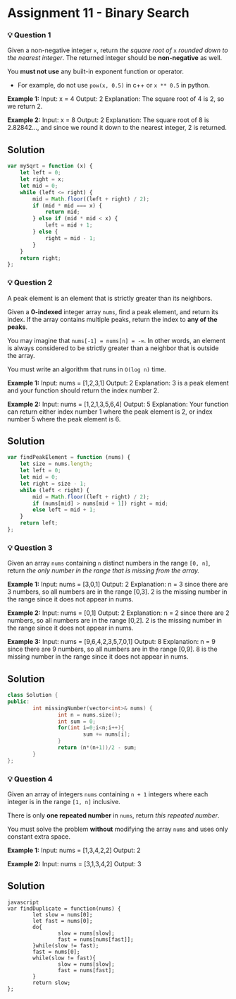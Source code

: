 # **Assignment 11 - Binary Search**

### 💡 **Question 1**

Given a non-negative integer `x`, return *the square root of* `x` *rounded down to the nearest integer*. The returned integer should be **non-negative** as well.

You **must not use** any built-in exponent function or operator.

- For example, do not use `pow(x, 0.5)` in c++ or `x ** 0.5` in python.

**Example 1:**
Input: x = 4
Output: 2
Explanation: The square root of 4 is 2, so we return 2.

**Example 2:**
Input: x = 8
Output: 2
Explanation: The square root of 8 is 2.82842..., and since we round it down to the nearest integer, 2 is returned.

## **Solution**

```javascript
var mySqrt = function (x) {
	let left = 0;
	let right = x;
	let mid = 0;
	while (left <= right) {
		mid = Math.floor((left + right) / 2);
		if (mid * mid === x) {
			return mid;
		} else if (mid * mid < x) {
			left = mid + 1;
		} else {
			right = mid - 1;
		}
	}
	return right;
};
```

### 💡 **Question 2**

A peak element is an element that is strictly greater than its neighbors.

Given a **0-indexed** integer array `nums`, find a peak element, and return its index. If the array contains multiple peaks, return the index to **any of the peaks**.

You may imagine that `nums[-1] = nums[n] = -∞`. In other words, an element is always considered to be strictly greater than a neighbor that is outside the array.

You must write an algorithm that runs in `O(log n)` time.

**Example 1:**
Input: nums = [1,2,3,1]
Output: 2
Explanation: 3 is a peak element and your function should return the index number 2.

**Example 2:**
Input: nums = [1,2,1,3,5,6,4]
Output: 5
Explanation: Your function can return either index number 1 where the peak element is 2, or index number 5 where the peak element is 6.

## **Solution**

```javascript
var findPeakElement = function (nums) {
	let size = nums.length;
	let left = 0;
	let mid = 0;
	let right = size - 1;
	while (left < right) {
		mid = Math.floor((left + right) / 2);
		if (nums[mid] > nums[mid + 1]) right = mid;
		else left = mid + 1;
	}
	return left;
};
```

### 💡 **Question 3**

Given an array `nums` containing `n` distinct numbers in the range `[0, n]`, return *the only number in the range that is missing from the array.*

**Example 1:**
Input: nums = [3,0,1]
Output: 2
Explanation: n = 3 since there are 3 numbers, so all numbers are in the range [0,3]. 2 is the missing number in the range since it does not appear in nums.

**Example 2:**
Input: nums = [0,1]
Output: 2
Explanation: n = 2 since there are 2 numbers, so all numbers are in the range [0,2]. 2 is the missing number in the range since it does not appear in nums.

**Example 3:**
Input: nums = [9,6,4,2,3,5,7,0,1]
Output: 8
Explanation: n = 9 since there are 9 numbers, so all numbers are in the range [0,9]. 8 is the missing number in the range since it does not appear in nums.

## **Solution**

```cpp
class Solution {
public:
		int missingNumber(vector<int>& nums) {
				int n = nums.size();
				int sum = 0;
				for(int i=0;i<n;i++){
						sum += nums[i];
				}
				return (n*(n+1))/2 - sum;
		}
};
```

### 💡 **Question 4**
Given an array of integers `nums` containing `n + 1` integers where each integer is in the range `[1, n]` inclusive.

There is only **one repeated number** in `nums`, return *this repeated number*.

You must solve the problem **without** modifying the array `nums` and uses only constant extra space.

**Example 1:**
Input: nums = [1,3,4,2,2]
Output: 2

**Example 2:**
Input: nums = [3,1,3,4,2]
Output: 3

## **Solution**
```
javascript
var findDuplicate = function(nums) {
		let slow = nums[0];
		let fast = nums[0];
		do{
				slow = nums[slow];
				fast = nums[nums[fast]];
		}while(slow != fast);
		fast = nums[0];
		while(slow != fast){
				slow = nums[slow];
				fast = nums[fast];
		}
		return slow;
};
```